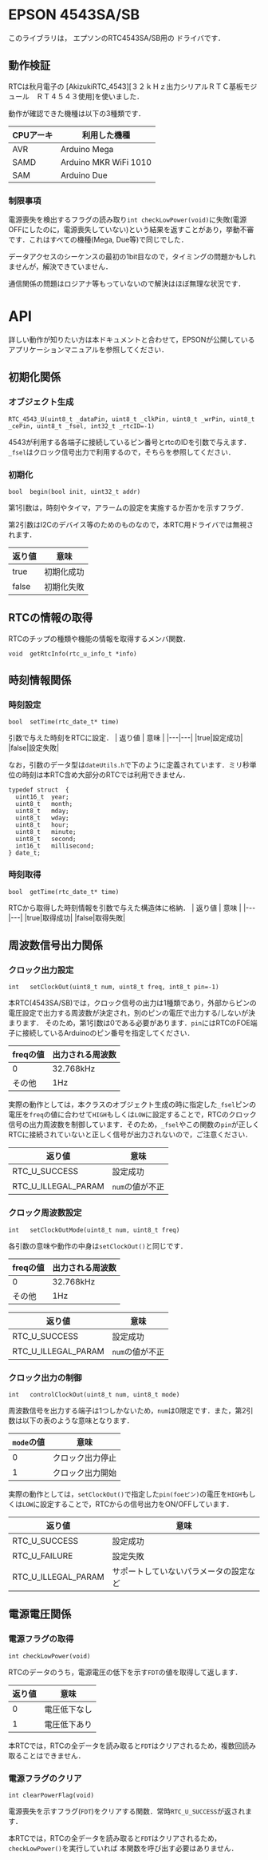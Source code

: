 # EPSON 4543SA/SB

このライブラリは，
エプソンのRTC4543SA/SB用の
ドライバです．


## 動作検証
RTCは秋月電子の
[AkizukiRTC_4543][３２ｋＨｚ出力シリアルＲＴＣ基板モジュール　ＲＴ４５４３使用]を使いました．

動作が確認できた機種は以下の3種類です．

| CPUアーキ | 利用した機種 |
|---|---|
| AVR | Arduino Mega |
| SAMD | Arduino MKR WiFi 1010 |
| SAM | Arduino Due |

### 制限事項
電源喪失を検出するフラグの読み取り``int checkLowPower(void)``に失敗(電源OFFにしたのに，電源喪失していない)という結果を返すことがあり，挙動不審です．これはすべての機種(Mega, Due等)で同じでした．

データアクセスのシーケンスの最初の1bit目なので，タイミングの問題かもしれませんが，解決できていません．

通信関係の問題はロジアナ等もっていないので解決はほぼ無理な状況です．

# API

詳しい動作が知りたい方は本ドキュメントと合わせて，EPSONが公開しているアプリケーションマニュアルを参照してください．

## 初期化関係
### オブジェクト生成
```
RTC_4543_U(uint8_t _dataPin, uint8_t _clkPin, uint8_t _wrPin, uint8_t _cePin, uint8_t _fsel, int32_t _rtcID=-1)
```

4543が利用する各端子に接続しているピン番号とrtcのIDを引数で与えます．
``_fsel``はクロック信号出力で利用するので，そちらを参照してください．

### 初期化
```
bool  begin(bool init, uint32_t addr)
```

第1引数は，時刻やタイマ，アラームの設定を実施するか否かを示すフラグ．

第2引数はI2Cのデバイス等のためのものなので，本RTC用ドライバでは無視されます．

| 返り値 | 意味 |
|---|---|
|true|初期化成功|
|false|初期化失敗|

## RTCの情報の取得
RTCのチップの種類や機能の情報を取得するメンバ関数．
```
void  getRtcInfo(rtc_u_info_t *info)
```

## 時刻情報関係
### 時刻設定
```
bool  setTime(rtc_date_t* time)
```
引数で与えた時刻をRTCに設定．
| 返り値 | 意味 |
|---|---|
|true|設定成功|
|false|設定失敗|

なお，引数のデータ型は``dateUtils.h``で下のように定義されています．ミリ秒単位の時刻は本RTC含め大部分のRTCでは利用できません．

```
typedef struct  {
  uint16_t  year;
  uint8_t   month;
  uint8_t   mday;
  uint8_t   wday;
  uint8_t   hour;
  uint8_t   minute;
  uint8_t   second;
  int16_t   millisecond;
} date_t;
```

### 時刻取得
```
bool  getTime(rtc_date_t* time)
```
RTCから取得した時刻情報を引数で与えた構造体に格納．
| 返り値 | 意味 |
|---|---|
|true|取得成功|
|false|取得失敗|


## 周波数信号出力関係
### クロック出力設定
```
int   setClockOut(uint8_t num, uint8_t freq, int8_t pin=-1)
```

本RTC(4543SA/SB)では，クロック信号の出力は1種類であり，外部からピンの電圧設定で出力する周波数が決定され，別のピンの電圧で出力する/しないが決まります．
そのため，第1引数は0である必要があります．``pin``にはRTCのFOE端子に接続しているArduinoのピン番号を指定してください．

| freqの値 | 出力される周波数 |
|---|---|
| 0 |32.768kHz|
|その他 | 1Hz|

実際の動作としては，本クラスのオブジェクト生成の時に指定した``_fsel``ピンの電圧を``freq``の値に合わせて``HIGH``もしくは``LOW``に設定することで，RTCのクロック信号の出力周波数を制御しています．そのため，``_fsel``やこの関数の``pin``が正しくRTCに接続されていないと正しく信号が出力されないので，ご注意ください．

| 返り値 | 意味 |
|---|---|
|RTC_U_SUCCESS |設定成功|
|RTC_U_ILLEGAL_PARAM |``num``の値が不正|

### クロック周波数設定
```
int   setClockOutMode(uint8_t num, uint8_t freq)
```
各引数の意味や動作の中身は``setClockOut()``と同じです．

| freqの値 | 出力される周波数 |
|---|---|
| 0 |32.768kHz|
|その他 | 1Hz|

| 返り値 | 意味 |
|---|---|
|RTC_U_SUCCESS |設定成功|
|RTC_U_ILLEGAL_PARAM |``num``の値が不正|

### クロック出力の制御
```
int   controlClockOut(uint8_t num, uint8_t mode)
```
周波数信号を出力する端子は1つしかないため，``num``は0限定です．また，第2引数は以下の表のような意味となります．

|``mode``の値|意味|
|---|---|
|0|クロック出力停止|
|1|クロック出力開始|


実際の動作としては，``setClockOut()``で指定した``pin(foeピン)``の電圧を``HIGH``もしくは``LOW``に設定することで，RTCからの信号出力をON/OFFしています．

| 返り値 | 意味 |
|---|---|
|RTC_U_SUCCESS |設定成功|
|RTC_U_FAILURE |設定失敗|
|RTC_U_ILLEGAL_PARAM |サポートしていないパラメータの設定など|


## 電源電圧関係
### 電源フラグの取得
```
int checkLowPower(void)
```
RTCのデータのうち，電源電圧の低下を示す``FDT``の値を取得して返します．

| 返り値 | 意味 |
|---|---|
|0 |電圧低下なし|
|1 |電圧低下あり|

本RTCでは，RTCの全データを読み取ると``FDT``はクリアされるため，複数回読み取ることはできません．

### 電源フラグのクリア
```
int clearPowerFlag(void)
```
電源喪失を示すフラグ(``FDT``)をクリアする関数．常時``RTC_U_SUCCESS``が返されます．

本RTCでは，RTCの全データを読み取ると``FDT``はクリアされるため，``checkLowPower()``を実行していれば
本関数を呼び出す必要はありません．


[AkizukiRTC_4543]:https://akizukidenshi.com/catalog/g/gK-10722/
[Grove]:https://www.seeedstudio.io/category/Grove-c-1003.html
[SeedStudio]:https://www.seeedstudio.io/
[AdafruitUSD]:https://github.com/adafruit/Adafruit_Sensor
[shield]:https://www.seeedstudio.com/Base-Shield-V2-p-1378.html
[M0Pro]:https://store.arduino.cc/usa/arduino-m0-pro
[Due]:https://store.arduino.cc/usa/arduino-due
[Uno]:https://store.arduino.cc/usa/arduino-uno-rev3
[UnoWiFi]:https://store.arduino.cc/usa/arduino-uno-wifi-rev2
[Mega]:https://store.arduino.cc/usa/arduino-mega-2560-rev3
[LeonardoEth]:https://store.arduino.cc/usa/arduino-leonardo-eth
[ProMini]:https://www.sparkfun.com/products/11114
[ESPrDev]:https://www.switch-science.com/catalog/2652/
[ESPrDevShield]:https://www.switch-science.com/catalog/2811/
[ESPrOne]:https://www.switch-science.com/catalog/2620/
[ESPrOne32]:https://www.switch-science.com/catalog/3555/
[Grove]:https://www.seeedstudio.io/category/Grove-c-1003.html
[SeedStudio]:https://www.seeedstudio.io/
[Arduino]:http://https://www.arduino.cc/
[Sparkfun]:https://www.sparkfun.com/
[SwitchScience]:https://www.switch-science.com/



<!--- コメント

## 動作検証

|CPU| 機種 |ベンダ| 結果 | 備考 |
| :--- | :--- | :--- | :---: | :--- |
|AVR| [Uno R3][Uno]  |[Arduino][Arduino]|    ○  |      |
|       | [Mega2560 R3][Mega] |[Arduino][Arduino] |  ○    |      |
|       | [Leonardo Ethernet][LeonardoEth] |[Arduino][Arduino] |  △   |   割り込みピンが使えない? (D3,D4はだめだった)   |
|       | [Uno WiFi][UnoWiFi] |[Arduino][Arduino] |    ○  | |
|       | [Pro mini 3.3V][ProMini] | [Sparkfun][Sparkfun] | ○     |      |
| ARM/M0+ | [M0 Pro][M0Pro] |[Arduino][Arduino] |○||
|ESP8266|[ESPr developer][ESPrDev]| [スイッチサイエンス][SwitchScience] |○|D14|
|ESP32 | [ESPr one 32][ESPrOne32] | [スイッチサイエンス][SwitchScience] |○|　D13|

## 外部リンク

- Seeed Studio技術Wiki [http://wiki.seeedstudio.com/Grove-3-Axis_Digital_Accelerometer-1.5g/][SeedWiki]
- センサ商品ページ [https://www.seeedstudio.com/Grove-3-Axis-Digital-Accelerometer-1-5-p-765.html][ProductPage]
- ソースリポジトリ [https://github.com/Seeed-Studio/Accelerometer_MMA7660][github]
- Adafruit Unified Sensor Driver - [https://github.com/adafruit/Adafruit_Sensor][AdafruitUSD]
- Groveシールド - [https://www.seeedstudio.com/Base-Shield-V2-p-1378.html][shield]
- Arduino M0 Pro - [https://store.arduino.cc/usa/arduino-m0-pro][M0Pro]
- Arduino Due - [https://store.arduino.cc/usa/arduino-due][Due]
- Arduino Uno R3 - [https://store.arduino.cc/usa/arduino-uno-rev3][Uno]
- Arduino Uno WiFi - [https://store.arduino.cc/usa/arduino-uno-wifi-rev2][UnoWiFi]
- Arduino Leonardo Ethernet - [https://store.arduino.cc/usa/arduino-leonardo-eth][LeonardoEth]
- Arduino Mega2560 R3 - [https://store.arduino.cc/usa/arduino-mega-2560-rev3][Mega]
- Arduino Pro mini 328 - 3.3V/8MHz - [https://www.sparkfun.com/products/11114][ProMini]
- ESPr developer - [https://www.switch-science.com/catalog/2652/][ESPrDev]
- ESPr Developer用GROVEシールド - [https://www.switch-science.com/catalog/2811/][ESPrDevShield]
- ESpr one - [https://www.switch-science.com/catalog/2620/][ESPrOne]
- ESPr one 32 - [https://www.switch-science.com/catalog/3555/][ESPrOne32]
- Grove - [https://www.seeedstudio.io/category/Grove-c-1003.html][Grove]
- Seed Studio - [https://www.seeedstudio.io/][SeedStudio]
- Sparkfun Electronics - [https://www.sparkfun.com/][Sparkfun]
- スイッチサイエンス - [https://www.switch-science.com/][SwitchScience]


[Grove]:https://www.seeedstudio.io/category/Grove-c-1003.html
[SeedStudio]:https://www.seeedstudio.io/
[ProductPage]:https://www.seeedstudio.com/Grove-3-Axis-Digital-Accelerometer-1-5-p-765.html
[SeedWiki]:http://wiki.seeedstudio.com/Grove-3-Axis_Digital_Accelerometer-1.5g/
[github]:https://github.com/Seeed-Studio/Accelerometer_MMA7660
[AdafruitUSD]:https://github.com/adafruit/Adafruit_Sensor
[shield]:https://www.seeedstudio.com/Base-Shield-V2-p-1378.html
[M0Pro]:https://store.arduino.cc/usa/arduino-m0-pro
[Due]:https://store.arduino.cc/usa/arduino-due
[Uno]:https://store.arduino.cc/usa/arduino-uno-rev3
[UnoWiFi]:https://store.arduino.cc/usa/arduino-uno-wifi-rev2
[Mega]:https://store.arduino.cc/usa/arduino-mega-2560-rev3
[LeonardoEth]:https://store.arduino.cc/usa/arduino-leonardo-eth
[ProMini]:https://www.sparkfun.com/products/11114
[ESPrDev]:https://www.switch-science.com/catalog/2652/
[ESPrDevShield]:https://www.switch-science.com/catalog/2811
[ESPrOne]:https://www.switch-science.com/catalog/2620/
[ESPrOne32]:https://www.switch-science.com/catalog/3555/
[Grove]:https://www.seeedstudio.io/category/Grove-c-1003.html
[SeedStudio]:https://www.seeedstudio.io/
[Arduino]:http://https://www.arduino.cc/
[Sparkfun]:https://www.sparkfun.com/
[SwitchScience]:https://www.switch-science.com/


[Adafruit Unified Sensor Driver][AdafruitUSD]
[Groveシールド][shield]
[Arduino M0 Pro][M0Pro]
[Arduino Due][Due]
[Arduino Uno R3][Uno]
[Arduino Mega2560 R3][Mega]
[Arduino Leonardo Ethernet][LeonardoEth]
[Arduino Pro mini 328 - 3.3V/8MHz][ProMini]
[ESpr one][ESPrOne]
[ESPr one 32][ESPrOne32]
[Grove][Grove]
[Seed Studio][SeedStudio]
[Arduino][Arduino]
[Sparkfun][Sparkfun]
[スイッチサイエンス][SwitchScience]
--->

